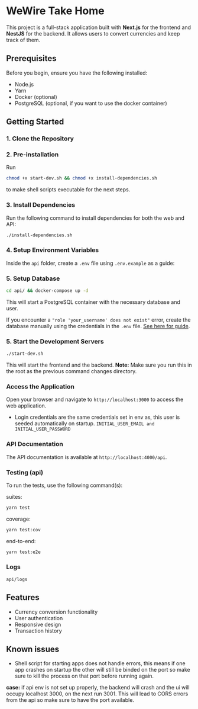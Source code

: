 # WeWire Take Home
This project is a full-stack application built with **Next.js** for the frontend and **NestJS** for the backend. It allows users to convert currencies and keep track of them.

## Prerequisites
Before you begin, ensure you have the following installed:
- Node.js
- Yarn
- Docker (optional)
- PostgreSQL (optional, if you want to use the docker container)

## Getting Started

### 1. Clone the Repository

### 2. Pre-installation
Run
```bash
chmod +x start-dev.sh && chmod +x install-dependencies.sh
```
to make shell scripts executable for the next steps. 

### 3. Install Dependencies
Run the following command to install dependencies for both the web and API:

```bash
./install-dependencies.sh 
```


### 4. Setup Environment Variables
Inside the `api` folder, create a `.env` file using `.env.example` as a guide:

### 5. Setup Database

```bash
cd api/ && docker-compose up -d
```

This will start a PostgreSQL container with the necessary database and user.

If you encounter a `"role 'your_username' does not exist"` error, create the database manually using the credentials in the `.env` file. [See here for guide](https://medium.com/coding-blocks/creating-user-database-and-adding-access-on-postgresql-8bfcd2f4a91e).

### 5. Start the Development Servers

```bash
./start-dev.sh
```

This will start the frontend and the backend. 
**Note:** Make sure you run this in the root as the previous command changes directory.

###  Access the Application
Open your browser and navigate to `http://localhost:3000` to access the web application.

- Login credentials are the same credentials set in env as, this user is seeded automatically on startup.
`INITIAL_USER_EMAIL and INITIAL_USER_PASSWORD`

###  API Documentation
The API documentation is available at `http://localhost:4000/api`.


###  Testing (api)
To run the tests, use the following command(s):

suites: 
```bash
yarn test 
```
coverage: 
```bash
yarn test:cov
```

end-to-end: 
```bash
yarn test:e2e
```
###  Logs
`api/logs`


## Features
- Currency conversion functionality
- User authentication
- Responsive design
- Transaction history


## Known issues
- Shell script for starting apps does not handle errors, this means if one app crashes on startup the other will still be binded on the port so make sure to kill the process on that port before running again. 

**case:** if api env is not set up properly, the backend will crash and the ui will occupy localhost 3000, on the next run 3001. This will lead to CORS errors from the api so make sure to have the port available. 